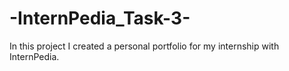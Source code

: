 # -InternPedia_Task-3-
In this project I created a personal portfolio for my internship with InternPedia.
